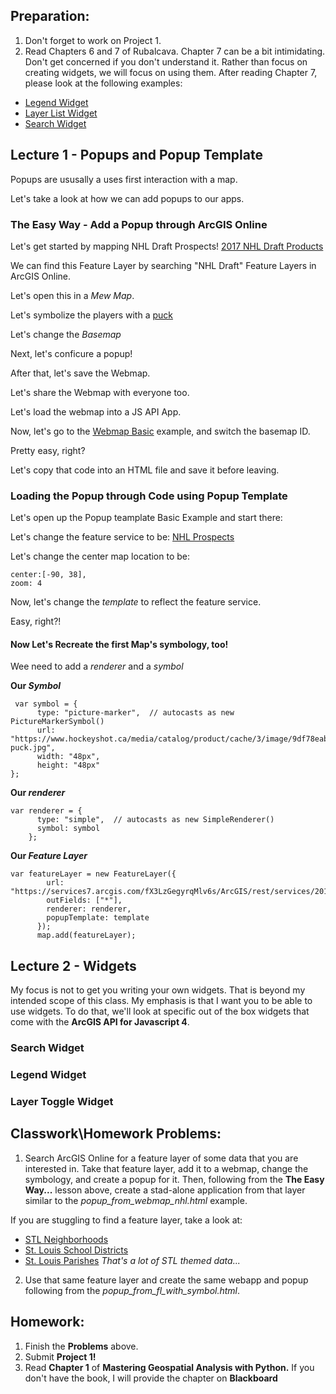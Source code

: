 ## Preparation: 
1. Don't forget to work on Project 1.
2. Read Chapters 6 and 7 of Rubalcava. Chapter 7 can be a bit intimidating. Don't get concerned if you don't understand it. Rather than focus on creating widgets, we will focus on using them. After reading Chapter 7, please look at the following examples:
- [Legend Widget](https://developers.arcgis.com/javascript/latest/sample-code/widgets-legend/index.html)
- [Layer List Widget](https://developers.arcgis.com/javascript/latest/sample-code/widgets-layerlist-actions/index.html)
- [Search Widget](https://developers.arcgis.com/javascript/latest/sample-code/widgets-search-3d/index.html)

## Lecture 1 - Popups and Popup Template
Popups are ususally a uses first interaction with a map.

Let's take a look at how we can add popups to our apps.

### The Easy Way - Add a Popup through ArcGIS Online
Let's get started by mapping NHL Draft Prospects!
[2017 NHL Draft Products](http://slustl.maps.arcgis.com/home/item.html?id=d071140cea6c44818fc19a583bebf716)

We can find this Feature Layer by searching "NHL Draft" Feature Layers in ArcGIS Online.

Let's open this in a *Mew Map*.

Let's symbolize the players with a [puck](https://www.hockeyshot.ca/media/catalog/product/cache/3/image/9df78eab33525d08d6e5fb8d27136e95/b/l/black-puck.jpg)

Let's change the *Basemap*

Next, let's conficure a popup!

After that, let's save the Webmap.

Let's share the Webmap with everyone too.

Let's load the webmap into a JS API App.

Now, let's go to the [Webmap Basic](https://developers.arcgis.com/javascript/latest/sample-code/webmap-basic/index.html) example, and switch the basemap ID.

Pretty easy, right?

Let's copy that code into an HTML file and save it before leaving.

### Loading the Popup through Code using Popup Template
Let's open up the Popup teamplate Basic Example and start there:

Let's change the feature service to be: [NHL Prospects](https://services7.arcgis.com/fX3LzGegyrqMlv6s/ArcGIS/rest/services/2017NHLDraftProspects/FeatureServer/0)

Let's change the center map location to be:
```
center:[-90, 38],
zoom: 4
```
Now, let's change the *template* to reflect the feature service.

Easy, right?!

#### Now Let's Recreate the first Map's symbology, too!

Wee need to add a *renderer* and a *symbol*

**Our *Symbol***
```
 var symbol = {
      type: "picture-marker",  // autocasts as new PictureMarkerSymbol()
      url: "https://www.hockeyshot.ca/media/catalog/product/cache/3/image/9df78eab33525d08d6e5fb8d27136e95/b/l/black-puck.jpg",
      width: "48px",
      height: "48px"
};
```
**Our *renderer***
```
var renderer = {
      type: "simple",  // autocasts as new SimpleRenderer()
      symbol: symbol
    };
```
**Our *Feature Layer***
```
var featureLayer = new FeatureLayer({
        url: "https://services7.arcgis.com/fX3LzGegyrqMlv6s/ArcGIS/rest/services/2017NHLDraftProspects/FeatureServer/0",
        outFields: ["*"],
        renderer: renderer,
        popupTemplate: template
      });
      map.add(featureLayer);
```

## Lecture 2 - Widgets
My focus is not to get you writing your own widgets. That is beyond my intended scope of this class. My emphasis is that I want you to be able to use widgets. To do that, we'll look at specific out of the box widgets that come with the **ArcGIS API for Javascript 4**.

### Search Widget

### Legend Widget

### Layer Toggle Widget

## Classwork\Homework Problems:
1. Search ArcGIS Online for a feature layer of some data that you are interested in.  Take that feature layer, add it to a webmap, change the symbology, and create a popup for it. Then, following from the **The Easy Way...** lesson above, create a stad-alone application from that layer similar to the *popup_from_webmap_nhl.html* example.

If you are stuggling to find a feature layer, take a look at:
- [STL Neighborhoods](http://slustl.maps.arcgis.com/home/item.html?id=70fefcbe59ea421da9169a46b341dfa9)
- [St. Louis School Districts](http://slustl.maps.arcgis.com/home/item.html?id=cb8c591911fc4e3090b1371cb0f4ba87)
- [St. Louis Parishes](http://slustl.maps.arcgis.com/home/item.html?id=ebb8787f96424ea88649e228f2dcfef5)
*That's a lot of STL themed data...*

2. Use that same feature layer and create the same webapp and popup following from the *popup_from_fl_with_symbol.html*.

## Homework:
1. Finish the **Problems** above.
2. Submit **Project 1!**
3. Read **Chapter 1** of **Mastering Geospatial Analysis with Python.** If you don't have the book, I will provide the chapter on **Blackboard**

